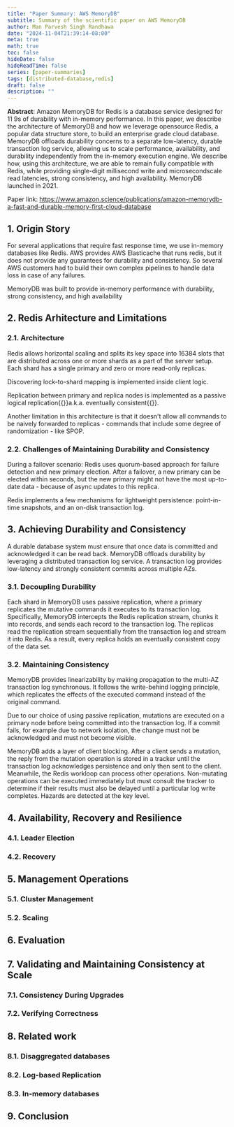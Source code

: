 ```yaml
---
title: "Paper Summary: AWS MemoryDB"
subtitle: Summary of the scientific paper on AWS MemoryDB
author: Man Parvesh Singh Randhawa
date: "2024-11-04T21:39:14-08:00"
meta: true
math: true
toc: false
hideDate: false
hideReadTime: false
series: [paper-summaries]
tags: [distributed-database,redis]
draft: false
description: ""
---
```


**Abstract**: Amazon MemoryDB for Redis is a database service designed for
11 9s of durability with in-memory performance. In this paper, we
describe the architecture of MemoryDB and how we leverage opensource Redis, a popular data structure store, to build an enterprise grade cloud database. MemoryDB offloads durability concerns to
a separate low-latency, durable transaction log service, allowing
us to scale performance, availability, and durability independently
from the in-memory execution engine. We describe how, using this
architecture, we are able to remain fully compatible with Redis,
while providing single-digit millisecond write and microsecondscale read latencies, strong consistency, and high availability. MemoryDB launched in 2021.

Paper link: https://www.amazon.science/publications/amazon-memorydb-a-fast-and-durable-memory-first-cloud-database

## 1. Origin Story

For several applications that require fast response time, we use in-memory databases like Redis. AWS provides AWS Elasticache that runs redis, but it does not provide any guarantees for durability and consistency. So several AWS customers had to build their own complex pipelines to handle data loss in case of any failures.

MemoryDB was built to provide in-memory performance with durability, strong consistency, and high availability

## 2. Redis Arhitecture and Limitations

### 2.1. Architecture

Redis allows horizontal scaling and splits its key space into 16384 slots that are distributed across one or more shards as a part of the server setup. Each shard has a single primary and zero or more read-only replicas.

Discovering lock-to-shard mapping is implemented inside client logic.

Replication between primary and replica nodes is implemented as a passive logical replication{{<sidenote>}}a.k.a. eventually consistent{{</sidenote>}}.

Another limitation in this architecture is that it doesn't allow all commands to be naively forwarded to replicas - commands that include some degree of randomization - like SPOP.

### 2.2. Challenges of Maintaining Durability and Consistency

During a failover scenario: Redis uses quorum-based approach for failure detection and new primary election. After a failover, a new primary can be elected within seconds, but the new primary might not have the most up-to-date data - because of async updates to this replica.

Redis implements a few mechanisms for lightweight persistence:
point-in-time snapshots, and an on-disk transaction log.

## 3. Achieving Durability and Consistency

A durable database system must ensure that once data is committed and acknowledged it can be read back. MemoryDB offloads durability by leveraging a distributed transaction log service. A transaction log provides low-latency and strongly consistent
commits across multiple AZs.

### 3.1. Decoupling Durability

Each shard in MemoryDB uses passive replication, where a primary replicates the mutative commands it executes to its transaction log. Specifically, MemoryDB intercepts the Redis replication
stream, chunks it into records, and sends each record to the transaction log. The replicas read the replication stream sequentially
from the transaction log and stream it into Redis. As a result, every
replica holds an eventually consistent copy of the data set.

### 3.2. Maintaining Consistency

MemoryDB provides linearizability by making propagation to the multi-AZ transaction log
synchronous. It follows the write-behind logging principle, which replicates the effects of the executed command instead of the original command.

Due to our choice of using passive replication, mutations are
executed on a primary node before being committed into the transaction log. If a commit fails, for example due to network isolation,
the change must not be acknowledged and must not become visible.

MemoryDB adds a layer of client blocking. After a client sends a mutation, the
reply from the mutation operation is stored in a tracker until the
transaction log acknowledges persistence and only then sent to the
client. Meanwhile, the Redis workloop can process other operations.
Non-mutating operations can be executed immediately but must
consult the tracker to determine if their results must also be delayed
until a particular log write completes. Hazards are detected at the
key level.

## 4. Availability, Recovery and Resilience

### 4.1. Leader Election

### 4.2. Recovery

## 5. Management Operations

### 5.1. Cluster Management

### 5.2. Scaling

## 6. Evaluation

## 7. Validating and Maintaining Consistency at Scale

### 7.1. Consistency During Upgrades

### 7.2. Verifying Correctness

## 8. Related work

### 8.1. Disaggregated databases

### 8.2. Log-based Replication

### 8.3. In-memory databases

## 9. Conclusion
